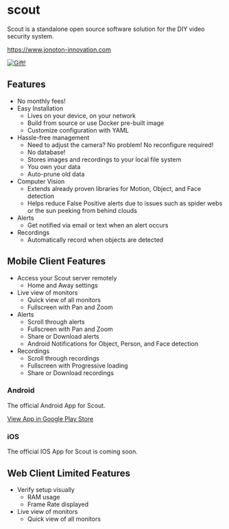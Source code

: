 # scout
Scout is a standalone open source software solution for the DIY video security system.

https://www.jonoton-innovation.com

[![Gift!](https://img.shields.io/badge/Gift!-PayPal-green.svg)](https://www.paypal.com/cgi-bin/webscr?cmd=_donations&business=RLF3ZHK79YL3W&currency_code=USD&source=url)

## Features
* No monthly fees!
* Easy Installation
  * Lives on your device, on your network
  * Build from source or use Docker pre-built image
  * Customize configuration with YAML
* Hassle-free management
  * Need to adjust the camera? No problem! No reconfigure required!
  * No database!
  * Stores images and recordings to your local file system
  * You own your data
  * Auto-prune old data
* Computer Vision
  * Extends already proven libraries for Motion, Object, and Face detection
  * Helps reduce False Positive alerts due to issues such as spider webs or the sun peeking from behind clouds
* Alerts
  * Get notified via email or text when an alert occurs
* Recordings
  * Automatically record when objects are detected

## Mobile Client Features
* Access your Scout server remotely
  * Home and Away settings
* Live view of monitors
  * Quick view of all monitors
  * Fullscreen with Pan and Zoom
* Alerts
  * Scroll through alerts
  * Fullscreen with Pan and Zoom
  * Share or Download alerts
  * Android Notifications for Object, Person, and Face detection
* Recordings
  * Scroll through recordings
  * Fullscreen with Progressive loading
  * Share or Download recordings

### Android
The official Android App for Scout.

[View App in Google Play Store](https://play.google.com/store/apps/details?id=com.jonoton.scout)

### iOS
The official IOS App for Scout is coming soon.

## Web Client Limited Features
* Verify setup visually
  * RAM usage
  * Frame Rate displayed
* Live view of monitors
  * Quick view of all monitors
